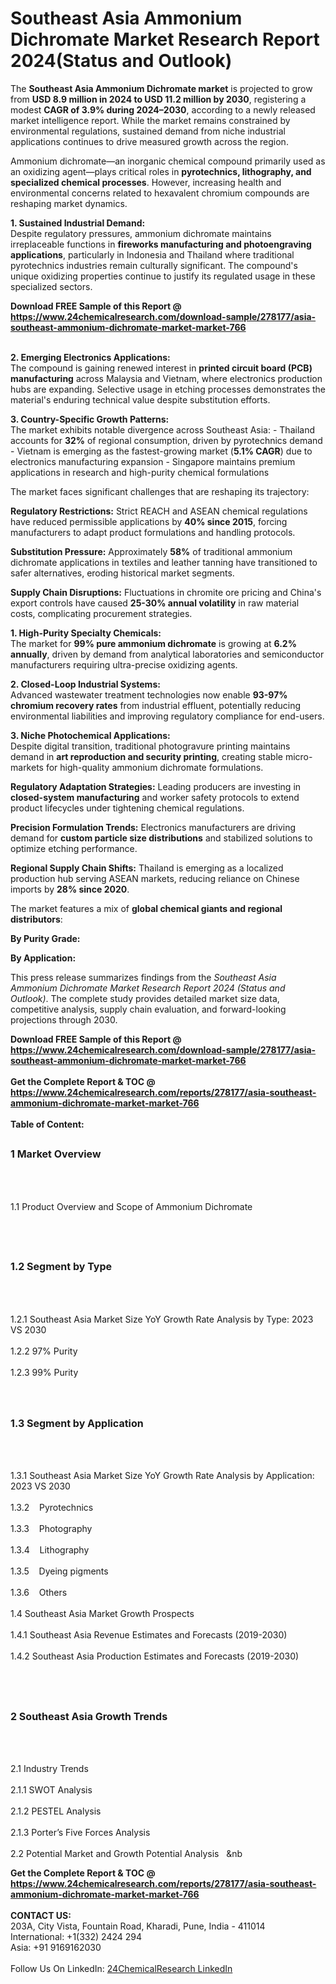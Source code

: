 <h1>Southeast Asia Ammonium Dichromate Market Research Report 2024(Status and Outlook)</h1><p>The <strong>Southeast Asia Ammonium Dichromate market</strong> is projected to grow from <strong>USD 8.9 million in 2024 to USD 11.2 million by 2030</strong>, registering a modest <strong>CAGR of 3.9% during 2024–2030</strong>, according to a newly released market intelligence report. While the market remains constrained by environmental regulations, sustained demand from niche industrial applications continues to drive measured growth across the region.</p><p>Ammonium dichromate—an inorganic chemical compound primarily used as an oxidizing agent—plays critical roles in <strong>pyrotechnics, lithography, and specialized chemical processes</strong>. However, increasing health and environmental concerns related to hexavalent chromium compounds are reshaping market dynamics.</p><p><strong>1. Sustained Industrial Demand:</strong><br>
Despite regulatory pressures, ammonium dichromate maintains irreplaceable functions in <strong>fireworks manufacturing and photoengraving applications</strong>, particularly in Indonesia and Thailand where traditional pyrotechnics industries remain culturally significant. The compound's unique oxidizing properties continue to justify its regulated usage in these specialized sectors.</p><div><b>Download FREE Sample of this Report @ 
            <a href="https://www.24chemicalresearch.com/download-sample/278177/asia-southeast-ammonium-dichromate-market-market-766">
            https://www.24chemicalresearch.com/download-sample/278177/asia-southeast-ammonium-dichromate-market-market-766</a></b></div><br><p><strong>2. Emerging Electronics Applications:</strong><br>
The compound is gaining renewed interest in <strong>printed circuit board (PCB) manufacturing</strong> across Malaysia and Vietnam, where electronics production hubs are expanding. Selective usage in etching processes demonstrates the material's enduring technical value despite substitution efforts.</p><p><strong>3. Country-Specific Growth Patterns:</strong><br>
The market exhibits notable divergence across Southeast Asia:
- Thailand accounts for <strong>32%</strong> of regional consumption, driven by pyrotechnics demand
- Vietnam is emerging as the fastest-growing market (<strong>5.1% CAGR</strong>) due to electronics manufacturing expansion
- Singapore maintains premium applications in research and high-purity chemical formulations</p><p>The market faces significant challenges that are reshaping its trajectory:</p><p><strong>Regulatory Restrictions:</strong> Strict REACH and ASEAN chemical regulations have reduced permissible applications by <strong>40% since 2015</strong>, forcing manufacturers to adapt product formulations and handling protocols.</p><p><strong>Substitution Pressure:</strong> Approximately <strong>58%</strong> of traditional ammonium dichromate applications in textiles and leather tanning have transitioned to safer alternatives, eroding historical market segments.</p><p><strong>Supply Chain Disruptions:</strong> Fluctuations in chromite ore pricing and China's export controls have caused <strong>25-30% annual volatility</strong> in raw material costs, complicating procurement strategies.</p><p><strong>1. High-Purity Specialty Chemicals:</strong><br>
The market for <strong>99% pure ammonium dichromate</strong> is growing at <strong>6.2% annually</strong>, driven by demand from analytical laboratories and semiconductor manufacturers requiring ultra-precise oxidizing agents.
</p><p><strong>2. Closed-Loop Industrial Systems:</strong><br>
Advanced wastewater treatment technologies now enable <strong>93-97% chromium recovery rates</strong> from industrial effluent, potentially reducing environmental liabilities and improving regulatory compliance for end-users.</p><p><strong>3. Niche Photochemical Applications:</strong><br>
Despite digital transition, traditional photogravure printing maintains demand in <strong>art reproduction and security printing</strong>, creating stable micro-markets for high-quality ammonium dichromate formulations.</p><p><strong>Regulatory Adaptation Strategies:</strong> Leading producers are investing in <strong>closed-system manufacturing</strong> and worker safety protocols to extend product lifecycles under tightening chemical regulations.</p><p><strong>Precision Formulation Trends:</strong> Electronics manufacturers are driving demand for <strong>custom particle size distributions</strong> and stabilized solutions to optimize etching performance.</p><p><strong>Regional Supply Chain Shifts:</strong> Thailand is emerging as a localized production hub serving ASEAN markets, reducing reliance on Chinese imports by <strong>28% since 2020</strong>.</p><p>The market features a mix of <strong>global chemical giants and regional distributors</strong>:</p><p><strong>By Purity Grade:</strong></p><p><strong>By Application:</strong></p><p>This press release summarizes findings from the <em>Southeast Asia Ammonium Dichromate Market Research Report 2024 (Status and Outlook)</em>. The complete study provides detailed market size data, competitive analysis, supply chain evaluation, and forward-looking projections through 2030.</p><div><b>Download FREE Sample of this Report @ 
            <a href="https://www.24chemicalresearch.com/download-sample/278177/asia-southeast-ammonium-dichromate-market-market-766">
            https://www.24chemicalresearch.com/download-sample/278177/asia-southeast-ammonium-dichromate-market-market-766</a></b></div><br><div><b>Get the Complete Report & TOC @ 
            <a href="https://www.24chemicalresearch.com/reports/278177/asia-southeast-ammonium-dichromate-market-market-766">
            https://www.24chemicalresearch.com/reports/278177/asia-southeast-ammonium-dichromate-market-market-766</a></b></div><br>
            <b>Table of Content:</b><p><h2><span style="font-size:16px"><strong>1 Market Overview&nbsp;&nbsp; &nbsp;</strong></span></h2><br />
<br />
<p>1.1 Product Overview and Scope of Ammonium Dichromate&nbsp;</p><br />
<br />
<h2><strong><span style="font-size:16px">1.2 Segment by Type&nbsp;&nbsp; &nbsp;</span></strong></h2><br />
<br />
<p>1.2.1 Southeast Asia Market Size YoY Growth Rate Analysis by Type: 2023 VS 2030&nbsp;&nbsp; &nbsp;<br /><br />
1.2.2 97% Purity&nbsp;&nbsp; &nbsp;<br /><br />
1.2.3 99% Purity<br /><br />
<br />
<h2><span style="font-size:16px"><strong>1.3 Segment by Application&nbsp;&nbsp;</strong></span></h2><br />
<br />
<p>1.3.1 Southeast Asia Market Size YoY Growth Rate Analysis by Application: 2023 VS 2030&nbsp;&nbsp; &nbsp;<br /><br />
1.3.2&nbsp;&nbsp; &nbsp;Pyrotechnics<br /><br />
1.3.3&nbsp;&nbsp; &nbsp;Photography<br /><br />
1.3.4&nbsp;&nbsp; &nbsp;Lithography<br /><br />
1.3.5&nbsp;&nbsp; &nbsp;Dyeing pigments<br /><br />
1.3.6&nbsp;&nbsp; &nbsp;Others<br /><br />
1.4 Southeast Asia Market Growth Prospects&nbsp;&nbsp; &nbsp;<br /><br />
1.4.1 Southeast Asia Revenue Estimates and Forecasts (2019-2030)&nbsp;&nbsp; &nbsp;<br /><br />
1.4.2 Southeast Asia Production Estimates and Forecasts (2019-2030)&nbsp;&nbsp;</p><br />
<br />
<h2><span style="font-size:16px"><strong>2 Southeast Asia Growth Trends&nbsp;&nbsp; &nbsp;</strong></span></h2><br />
<br />
<p>2.1 Industry Trends&nbsp;&nbsp; &nbsp;<br /><br />
2.1.1 SWOT Analysis&nbsp;&nbsp; &nbsp;<br /><br />
2.1.2 PESTEL Analysis&nbsp;&nbsp; &nbsp;<br /><br />
2.1.3 Porter&rsquo;s Five Forces Analysis&nbsp;&nbsp; &nbsp;<br /><br />
2.2 Potential Market and Growth Potential Analysis&nbsp;&nbsp; &nb</p><div><b>Get the Complete Report & TOC @ 
            <a href="https://www.24chemicalresearch.com/reports/278177/asia-southeast-ammonium-dichromate-market-market-766">
            https://www.24chemicalresearch.com/reports/278177/asia-southeast-ammonium-dichromate-market-market-766</a></b></div><br><b>CONTACT US:</b><br>
            203A, City Vista, Fountain Road, Kharadi, Pune, India - 411014<br>
            International: +1(332) 2424 294<br>
            Asia: +91 9169162030 <br><br>
            Follow Us On LinkedIn: <a href="https://www.linkedin.com/company/24chemicalresearch/">24ChemicalResearch LinkedIn</a>